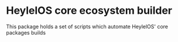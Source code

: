 # HeylelOS core ecosystem builder

This package holds a set of scripts which automate HeylelOS' core packages builds

